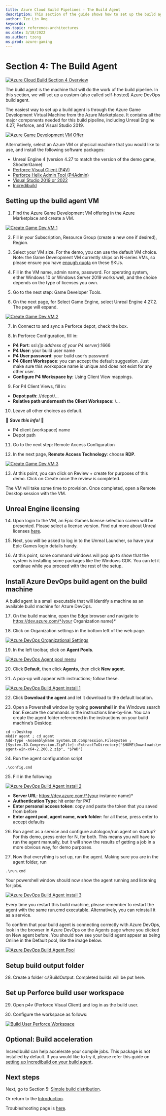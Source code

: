 ```yaml
---
title: Azure Cloud Build Pipelines - The Build Agent
description: This section of the guide shows how to set up the build agent. This is part 5 of an 8 part series.
author: Tze Lin Ong
keywords: 
ms.topic: reference-architectures
ms.date: 3/18/2022
ms.author: tzong
ms.prod: azure-gaming
---
```

# Section 4: The Build Agent

[![Azure Cloud Build Section 4 Overview](media/cloud-build-pipeline/acb4-buildagent/acb4-roadmap.png)](media/cloud-build-pipeline/acb4-buildagent/acb4-roadmap.png)

The build agent is the machine that will do the work of the build pipeline. In this section, we will set up a custom (also called self-hosted) Azure DevOps build agent.

The easiest way to set up a build agent is through the Azure Game Development Virtual Machine from the Azure Marketplace. It contains all the major components needed for this build pipeline, including Unreal Engine 4.27, Perforce, and Visual Studio 2019.

[![Azure Game Development VM Offer](media/cloud-build-pipeline/acb4-buildagent/gamedevvmazureoffer.png)](media/cloud-build-pipeline/acb4-buildagent/gamedevvmazureoffer.png)

Alternatively, select an Azure VM or physical machine that you would like to use, and install the following software packages:
- Unreal Engine 4 (version 4.27 to match the version of the demo game, ShooterGame)
- [Perforce Visual Client (P4V)](https://www.perforce.com/downloads/helix-visual-client-p4v)
- [Perforce Helix Admin Tool (P4Admin)](https://www.perforce.com/downloads/administration-tool)
- [Visual Studio 2019 or 2022](https://azure.microsoft.com/)
- [Incredibuild](https://www.incredibuild.com)

## Setting up the build agent VM

1. Find the Azure Game Development VM offering in the Azure Marketplace and create a VM.

[![Create Game Dev VM 1](media/cloud-build-pipeline/acb4-buildagent/gdvmcreate1.png)](media/cloud-build-pipeline/acb4-buildagent/gdvmcreate1.png)

2. Fill in your Subscription, Resource Group (create a new one if desired), Region.

3. Select your VM size. For the demo, you can use the default VM choice. Note: the Game Development VM currently ships on N-series VMs, so please ensure you have [enough quota](https://docs.microsoft.com/azure/azure-portal/supportability/per-vm-quota-requests) on these SKUs.  

4. Fill in the VM name, admin name, password. For operating system, either Windows 10 or Windows Server 2019 works well, and the choice depends on the type of licenses you own.

5. Go to the next step: Game Developer Tools.

6. On the next page, for Select Game Engine, select Unreal Engine 4.27.2.  The page will expand.

[![Create Game Dev VM 2](media/cloud-build-pipeline/acb4-buildagent/gdvmcreate2.png)](media/cloud-build-pipeline/acb4-buildagent/gdvmcreate2.png)

7. In Connect to and sync a Perforce depot, check the box.

8. In Perforce Configuration, fill in:
- **P4 Port**:  ssl:*{ip address of your P4 server}*:1666
- **P4 User**: your build user name
- **P4 User password**: your build user’s password
- **P4 Client Workspace**: you can accept the default suggestion. Just make sure this workspace name is unique and does not exist for any other user.
- **Configure P4 Workspace by**: Using Client View mappings.

9.	For P4 Client Views, fill in:
- **Depot path**: //depot/...
- **Relative path underneath the Client Workspace**: /...

10.	Leave all other choices as default.


:pencil: ***Save this info!*** :pencil:
-	P4 client (workspace) name
-	Depot path


11.	Go to the next step: Remote Access Configuration

12.	In the next page, **Remote Access Technology**: choose **RDP**.

[![Create Game Dev VM 3](media/cloud-build-pipeline/acb4-buildagent/gdvmcreate3.png)](media/cloud-build-pipeline/acb4-buildagent/gdvmcreate3.png)

13. At this point, you can click on Review + create for purposes of this demo. Click on Create once the review is completed.

The VM will take some time to provision. Once completed, open a Remote Desktop session with the VM. 

## Unreal Engine licensing

14.	Upon login to the VM, an Epic Games license selection screen will be presented. Please select a license version. Find out more about Unreal licenses [here](https://www.unrealengine.com/download). 

15.	Next, you will be asked to log in to the Unreal Launcher, so have your Epic Games login details handy.

16.	At this point, some command windows will pop up to show that the system is installing some packages like the Windows GDK. You can let it continue while you proceed with the rest of the setup.

## Install Azure DevOps build agent on the build machine

A build agent is a small executable that will identify a machine as an available build machine for Azure DevOps.

17. On the build machine, open the Edge browser and navigate to https://dev.azure.com/*{your Organization name}*

18. Click on Organization settings in the bottom left of the web page.

[![Azure DevOps Organizational Settings](media/cloud-build-pipeline/acb4-buildagent/orgsettings.png)](media/cloud-build-pipeline/acb4-buildagent/orgsettings.png)

19.	In the left toolbar, click on **Agent Pools**.

[![Azure DevOps Agent pool menu](media/cloud-build-pipeline/acb4-buildagent/agentpoolsmenu.png)](media/cloud-build-pipeline/acb4-buildagent/agentpoolsmenu.png)

20.	Click **Default**, then click **Agents**, then click **New agent**.

21.	A pop-up will appear with instructions; follow these.

[![Azure DevOps Build Agent install 1](media/cloud-build-pipeline/acb4-buildagent/installagent1.png)](media/cloud-build-pipeline/acb4-buildagent/installagent1.png)

22.	Click **Download the agent** and let it download to the default location.

23.	Open a Powershell window by typing **powershell** in the Windows search bar. Execute the commands in the instructions line-by-line. You can create the agent folder referenced in the instructions on your build machine’s Desktop:

```
cd ~/Desktop
mkdir agent ; cd agent	
Add-Type -AssemblyName System.IO.Compression.FileSystem ; [System.IO.Compression.ZipFile]::ExtractToDirectory("$HOME\Downloads\vsts-agent-win-x64-2.200.2.zip", "$PWD")
```

24.	Run the agent configuration script

```
.\config.cmd
```

25.	Fill in the following:

[![Azure DevOps Build Agent install 2](media/cloud-build-pipeline/acb4-buildagent/installagent2.png)](media/cloud-build-pipeline/acb4-buildagent/installagent2.png)


- **Server URL**: https://dev.azure.com/*{your instance name}*
- **Authentication Type**: hit enter for PAT
- **Enter personal access token**: copy and paste the token that you saved from before
- **Enter agent pool, agent name, work folder**: for all these, press enter to accept defaults

26.	Run agent as a service and configure autologon/run agent on startup? For this demo, press enter for N, for both. This means you will have to run the agent manually, but it will show the results of getting a job in a more obvious way, for demo purposes.

27.	Now that everything is set up, run the agent. Making sure you are in the agent folder, run

```
.\run.cmd
```

Your powershell window should now show the agent running and listening for jobs.

[![Azure DevOps Build Agent install 3](media/cloud-build-pipeline/acb4-buildagent/installagent3.png)](media/cloud-build-pipeline/acb4-buildagent/installagent3.png)

Every time you restart this build machine, please remember to restart the agent with the same run.cmd executable. Alternatively, you can reinstall it as a service.

To confirm that your build agent is connecting correctly with Azure DevOps, look in the browser in Azure DevOps on the Agents page where you clicked on New agent before. You should now see your build agent appear as being Online in the Default pool, like the image below.

[![Azure DevOps Build Agent Pool](media/cloud-build-pipeline/acb4-buildagent/agentpool.png)](media/cloud-build-pipeline/acb4-buildagent/agentpool.png)

## Setup build output folder

28. Create a folder c:\BuildOutput. Completed builds will be put here.

## Set up Perforce build user workspace

29. Open p4v (Perforce Visual Client) and log in as the build user.

30. Configure the workspace as follows:

[![Build User Perforce Workspace](media/cloud-build-pipeline/acb4-buildagent/p4workspace.png)](media/cloud-build-pipeline/acb4-buildagent/p4workspace.png)


## Optional: Build acceleration

Incredibuild can help accelerate your compile jobs. This package is not installed by default. If you would like to try it, please refer this guide on [setting up Incredibuild on your build agent](./incredibuild-scale-out-your-cloud-builds.md).


## Next steps

Next, go to Section 5: [Simple build distribution](./azurecloudbuilds-5-dist.md).

Or return to the [Introduction](./azurecloudbuilds-0-intro.md).

Troubleshooting page is [here](./azurecloudbuilds-9-troubleshooting.md).
